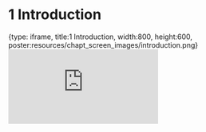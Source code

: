 # 1 Introduction
 
{type: iframe, title:1 Introduction, width:800, height:600, poster:resources/chapt_screen_images/introduction.png}
![](http://science.c-moor.org/CURE-MicrobialMysteries/introduction.html)
 

 
